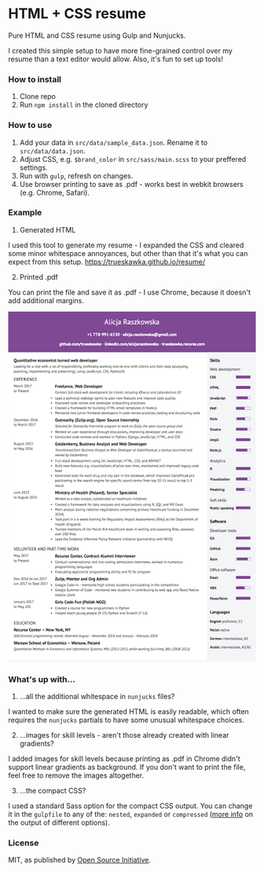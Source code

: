 # HTML + CSS resume
Pure HTML and CSS resume using Gulp and Nunjucks.

I created this simple setup to have more fine-grained control over my resume than a text
editor would allow. Also, it's fun to set up tools!

### How to install

1. Clone repo
2. Run `npm install` in the cloned directory

### How to use

1. Add your data in `src/data/sample_data.json`. Rename it to `src/data/data.json`.
2. Adjust CSS, e.g. `$brand_color` in `src/sass/main.scss` to your preffered settings.
3. Run with `gulp`, refresh on changes.
4. Use browser printing to save as .pdf - works best in webkit browsers (e.g. Chrome, Safari).

### Example

1. Generated HTML

  I used this tool to generate my resume - I expanded the CSS and cleared some minor whitespace
  annoyances, but other than that it's what you can expect from this setup.
  https://trueskawka.github.io/resume/

2. Printed .pdf

  You can print the file and save it as .pdf - I use Chrome, because it doesn't add additional margins.

  ![image of generated .pdf](./generated_resume.png)

### What's up with...

1. ...all the additional whitespace in `nunjucks` files?

  I wanted to make sure the generated HTML is easily readable, which often requires
  the `nunjucks` partials to have some unusual whitespace choices.

2. ...images for skill levels - aren't those already created with linear gradients?

  I added images for skill levels because printing as .pdf in Chrome didn't support
  linear gradients as background. If you don't want to print the file, feel free to 
  remove the images altogether.

3. ...the compact CSS?

  I used a standard Sass option for the compact CSS output. You can change it in the
  `gulpfile` to any of the: `nested`, `expanded` or `compressed` 
  ([more info](https://web-design-weekly.com/2014/06/15/different-sass-output-styles/) 
  on the output of different options).

### License
MIT, as published by [Open Source Initiative](https://opensource.org/licenses/MIT).